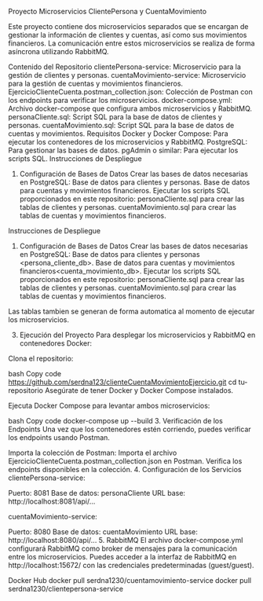 Proyecto Microservicios ClientePersona y CuentaMovimiento

Este proyecto contiene dos microservicios separados que se encargan de gestionar la información de clientes y cuentas, así como sus movimientos financieros. La comunicación entre estos microservicios se realiza de forma asíncrona utilizando RabbitMQ.

Contenido del Repositorio
clientePersona-service: Microservicio para la gestión de clientes y personas.
cuentaMovimiento-service: Microservicio para la gestión de cuentas y movimientos financieros.
EjercicioClienteCuenta.postman_collection.json: Colección de Postman con los endpoints para verificar los microservicios.
docker-compose.yml: Archivo docker-compose que configura ambos microservicios y RabbitMQ.
personaCliente.sql: Script SQL para la base de datos de clientes y personas.
cuentaMovimiento.sql: Script SQL para la base de datos de cuentas y movimientos.
Requisitos
Docker y Docker Compose: Para ejecutar los contenedores de los microservicios y RabbitMQ.
PostgreSQL: Para gestionar las bases de datos.
pgAdmin o similar: Para ejecutar los scripts SQL.
Instrucciones de Despliegue
1. Configuración de Bases de Datos
Crear las bases de datos necesarias en PostgreSQL:
Base de datos para clientes y personas.
Base de datos para cuentas y movimientos financieros.
Ejecutar los scripts SQL proporcionados en este repositorio:
personaCliente.sql para crear las tablas de clientes y personas.
cuentaMovimiento.sql para crear las tablas de cuentas y movimientos financieros.

Instrucciones de Despliegue
1. Configuración de Bases de Datos
Crear las bases de datos necesarias en PostgreSQL:
Base de datos para clientes y personas <persona_cliente_db>.
Base de datos para cuentas y movimientos financieros<cuenta_movimiento_db>.
Ejecutar los scripts SQL proporcionados en este repositorio:
personaCliente.sql para crear las tablas de clientes y personas.
cuentaMovimiento.sql para crear las tablas de cuentas y movimientos financieros.

Las tablas tambien se generan de forma automatica al momento de ejecutar los microservicios.

3. Ejecución del Proyecto
Para desplegar los microservicios y RabbitMQ en contenedores Docker:

Clona el repositorio:

bash
Copy code
https://github.com/serdna123/clienteCuentaMovimientoEjercicio.git
cd tu-repositorio
Asegúrate de tener Docker y Docker Compose instalados.

Ejecuta Docker Compose para levantar ambos microservicios:

bash
Copy code
docker-compose up --build
3. Verificación de los Endpoints
Una vez que los contenedores estén corriendo, puedes verificar los endpoints usando Postman.

Importa la colección de Postman:
Importa el archivo EjercicioClienteCuenta.postman_collection.json en Postman.
Verifica los endpoints disponibles en la colección.
4. Configuración de los Servicios
clientePersona-service:

Puerto: 8081
Base de datos: personaCliente
URL base: http://localhost:8081/api/...


cuentaMovimiento-service:

Puerto: 8080
Base de datos: cuentaMovimiento
URL base: http://localhost:8080/api/...
5. RabbitMQ
El archivo docker-compose.yml configurará RabbitMQ como broker de mensajes para la comunicación entre los microservicios.
Puedes acceder a la interfaz de RabbitMQ en http://localhost:15672/ con las credenciales predeterminadas (guest/guest).

Docker Hub
docker pull serdna1230/cuentamovimiento-service
docker pull serdna1230/clientepersona-service
